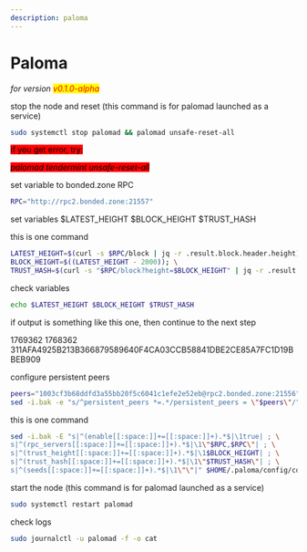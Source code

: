 ```yaml
---
description: paloma
---
```


# Paloma

_for version <mark style="color:red;">v0.1.0-alpha</mark>_

stop the node and reset (this command is for palomad launched as a service)

```bash
sudo systemctl stop palomad && palomad unsafe-reset-all
```

<mark style="background-color:red;">if you get error, try:</mark>

_<mark style="background-color:red;">palomad tendermint unsafe-reset-all</mark>_

set variable to bonded.zone RPC

```bash
RPC="http://rpc2.bonded.zone:21557"
```

set variables $LATEST\_HEIGHT $BLOCK\_HEIGHT $TRUST\_HASH

this is one command

```bash
LATEST_HEIGHT=$(curl -s $RPC/block | jq -r .result.block.header.height); \
BLOCK_HEIGHT=$((LATEST_HEIGHT - 2000)); \
TRUST_HASH=$(curl -s "$RPC/block?height=$BLOCK_HEIGHT" | jq -r .result.block_id.hash)
```

check variables

```bash
echo $LATEST_HEIGHT $BLOCK_HEIGHT $TRUST_HASH
```

if output is something like this one, then continue to the next step

1769362 1768362 311AFA4925B213B366879589640F4CA03CCB58841DBE2CE85A7FC1D19BBEB909

configure persistent peers

```bash
peers="1003cf3b68ddfd3a55bb20f5c6041c1efe2e52eb@rpc2.bonded.zone:21556"
sed -i.bak -e "s/^persistent_peers *=.*/persistent_peers = \"$peers\"/" $HOME/.paloma/config/config.toml
```

this is one command

```bash
sed -i.bak -E "s|^(enable[[:space:]]+=[[:space:]]+).*$|\1true| ; \
s|^(rpc_servers[[:space:]]+=[[:space:]]+).*$|\1\"$RPC,$RPC\"| ; \
s|^(trust_height[[:space:]]+=[[:space:]]+).*$|\1$BLOCK_HEIGHT| ; \
s|^(trust_hash[[:space:]]+=[[:space:]]+).*$|\1\"$TRUST_HASH\"| ; \
s|^(seeds[[:space:]]+=[[:space:]]+).*$|\1\"\"|" $HOME/.paloma/config/config.toml
```

start the node (this command is for palomad launched as a service)

```bash
sudo systemctl restart palomad
```

check logs

```bash
sudo journalctl -u palomad -f -o cat
```
